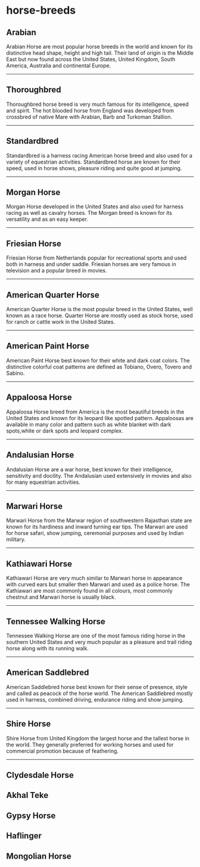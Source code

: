 # horse-breeds


## Arabian
Arabian Horse are most popular horse breeds in the world and known for its distinctive head shape, height and high tail. Their land of origin is the Middle East but now found across the United States, United Kingdom, South America, Australia and continental Europe.

---

## Thoroughbred
Thoroughbred horse breed is very much famous for its intelligence, speed and spirit. The hot blooded horse from England was developed from crossbred of native Mare with Arabian, Barb and Turkoman Stallion.

---

## Standardbred
Standardbred is a harness racing American horse breed and also used for a variety of equestrian activities. Standardbred horse are known for their speed, used in horse shows, pleasure riding and quite good at jumping.

---

## Morgan Horse
Morgan Horse developed in the United States and also used for harness racing as well as cavalry horses. The Morgan breed is known for its versatility and as an easy keeper.

---

## Friesian Horse
Friesian Horse from Netherlands popular for recreational sports and used both in harness and under saddle. Friesian horses are very famous in television and a popular breed in movies.

---

## American Quarter Horse
American Quarter Horse is the most popular breed in the United States, well known as a race horse. Quarter Horse are mostly used as stock horse, used for ranch or cattle work in the United States.

---

## American Paint Horse
American Paint Horse best known for their white and dark coat colors. The distinctive colorful coat patterns are defined as Tobiano, Overo, Tovero and Sabino.

---

## Appaloosa Horse
Appaloosa Horse breed from America is the most beautiful breeds in the United States and known for its leopard like spotted pattern. Appaloosas are available in many color and pattern such as white blanket with dark spots,white or dark spots and leopard complex.

---

## Andalusian Horse
Andalusian Horse are a war horse, best known for their intelligence, sensitivity and docility. The Andalusian used extensively in movies and also for many equestrian activities.

---

## Marwari Horse
Marwari Horse from the Marwar region of southwestern Rajasthan state are known for its hardiness and inward turning ear tips. The Marwari are used for horse safari, show jumping, ceremonial purposes and used by Indian military.

---

## Kathiawari Horse
Kathiawari Horse are very much similar to Marwari horse in appearance with curved ears but smaller then Marwari and used as a police horse. The Kathiawari are most commonly found in all colours, most commonly chestnut and Marwari horse is usually black.

---

## Tennessee Walking Horse
Tennessee Walking Horse are one of the most famous riding horse in the southern United States and very much popular as a pleasure and trail riding horse along with its running walk.

---

## American Saddlebred
American Saddlebred horse best known for their sense of presence, style and called as peacock of the horse world. The American Saddlebred mostly used in harness, combined driving, endurance riding and show jumping.

---

## Shire Horse
Shire Horse from United Kingdom the largest horse and the tallest horse in the world. They generally preferred for working horses and used for commercial promotion because of feathering.

---

## Clydesdale Horse

## Akhal Teke

## Gypsy Horse

## Haflinger

## Mongolian Horse
